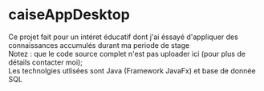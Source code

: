 # caiseAppDesktop                               
 
  
Ce projet fait pour un intéret éducatif dont j'ai éssayé d'appliquer des connaissances accumulés durant ma periode de stage                                                       
Notez : que le code source complet n'est pas uploader ici (pour plus de détails contacter moi);                                                                                 
Les technolgies utlisées sont Java (Framework JavaFx) et base de donnée SQL 
